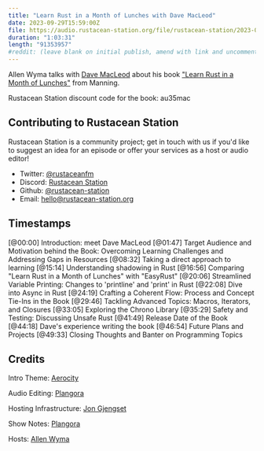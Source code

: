 ```yaml
---
title: "Learn Rust in a Month of Lunches with Dave MacLeod"
date: 2023-09-29T15:59:00Z
file: https://audio.rustacean-station.org/file/rustacean-station/2023-09-29-dave-macleod.mp3
duration: "1:03:31"
length: "91353957"
#reddit: (leave blank on initial publish, amend with link and uncomment this line after Reddit thread has been posted)
---
```


Allen Wyma talks with [Dave MacLeod](https://github.com/Dhghomon) about his book ["Learn Rust in a Month of Lunches"](http://mng.bz/OxOO) from Manning.

Rustacean Station discount code for the book: au35mac

## Contributing to Rustacean Station

Rustacean Station is a community project; get in touch with us if you'd like to suggest an idea for an episode or offer your services as a host or audio editor!

- Twitter: [@rustaceanfm](https://twitter.com/rustaceanfm)
- Discord: [Rustacean Station](https://discord.gg/cHc3Gyc)
- Github: [@rustacean-station](https://github.com/rustacean-station/)
- Email: [hello@rustacean-station.org](mailto:hello@rustacean-station.org)

## Timestamps
[@00:00] Introduction: meet Dave MacLeod
[@01:47] Target Audience and Motivation behind the Book: Overcoming Learning Challenges and Addressing Gaps in Resources
[@08:32] Taking a direct approach to learning
[@15:14] Understanding shadowing in Rust
[@16:56] Comparing "Learn Rust in a Month of Lunches" with "EasyRust"
[@20:06] Streamlined Variable Printing: Changes to 'printline' and 'print' in Rust
[@22:08] Dive into Async in Rust
[@24:19] Crafting a Coherent Flow: Process and Concept Tie-Ins in the Book
[@29:46] Tackling Advanced Topics: Macros, Iterators, and Closures
[@33:05] Exploring the Chrono Library
[@35:29] Safety and Testing: Discussing Unsafe Rust
[@41:49] Release Date of the Book
[@44:18] Dave's experience writing the book
[@46:54] Future Plans and Projects
[@49:33] Closing Thoughts and Banter on Programming Topics

## Credits

Intro Theme: [Aerocity](https://twitter.com/AerocityMusic)

Audio Editing: [Plangora](https://twitter.com/plangora)

Hosting Infrastructure: [Jon Gjengset](https://twitter.com/jonhoo/)

Show Notes: [Plangora](https://twitter.com/plangora)

Hosts: [Allen Wyma](https://twitter.com/allenwyma)
